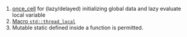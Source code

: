  1. [once_cell](https://docs.rs/once_cell/1.8.0/once_cell/index.html) for (lazy/delayed) initializing global data and lazy evaluate local variable
 2. [Macro `std::thread_local`](https://doc.rust-lang.org/std/macro.thread_local.html)
 3. Mutable static defined inside a function is permitted.
